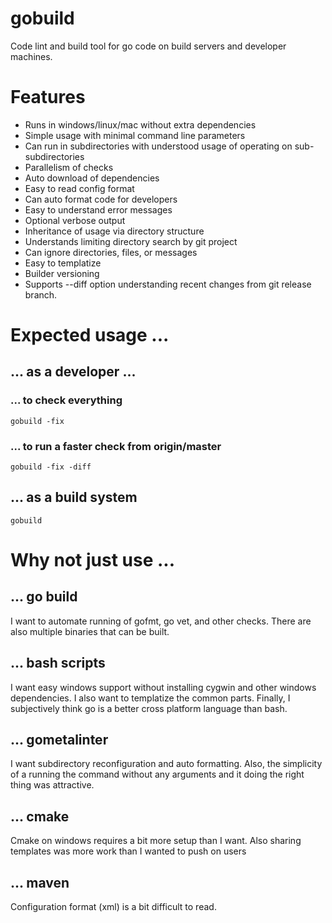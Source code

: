 # gobuild

Code lint and build tool for go code on build servers and developer machines.

# Features

* Runs in windows/linux/mac without extra dependencies
* Simple usage with minimal command line parameters
* Can run in subdirectories with understood usage of operating on sub-subdirectories
* Parallelism of checks
* Auto download of dependencies
* Easy to read config format
* Can auto format code for developers
* Easy to understand error messages
* Optional verbose output
* Inheritance of usage via directory structure
* Understands limiting directory search by git project
* Can ignore directories, files, or messages
* Easy to templatize
* Builder versioning
* Supports --diff option understanding recent changes from git release branch.

# Expected usage ...

## ... as a developer ...

### ... to check everything

```
gobuild -fix
``` 

### ... to run a faster check from origin/master

```
gobuild -fix -diff
```

## ... as a build system

```
gobuild
```

# Why not just use ...

## ... go build

I want to automate running of gofmt, go vet, and other checks.  There are also multiple binaries
that can be built.

## ... bash scripts

I want easy windows support without installing cygwin and other windows dependencies.  I also want
to templatize the common parts.  Finally, I subjectively think go is a better cross platform
language than bash.

## ... gometalinter

I want subdirectory reconfiguration and auto formatting.  Also, the simplicity of a running the
command without any arguments and it doing the right thing was attractive.

## ... cmake

Cmake on windows requires a bit more setup than I want.  Also sharing templates was more work than
I wanted to push on users

## ... maven

Configuration format (xml) is a bit difficult to read.

